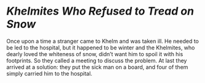 # ***Khelmites Who Refused to Tread on Snow***



Once upon a time a stranger came to Khelm and was taken ill. He needed to be led to the hospital, but it happened to be winter and the Khelmites, who dearly loved the whiteness of snow, didn’t want him to spoil it with his footprints. So they called a meeting to discuss the problem. At last they arrived at a solution: they put the sick man on a board, and four of them simply carried him to the hospital.
